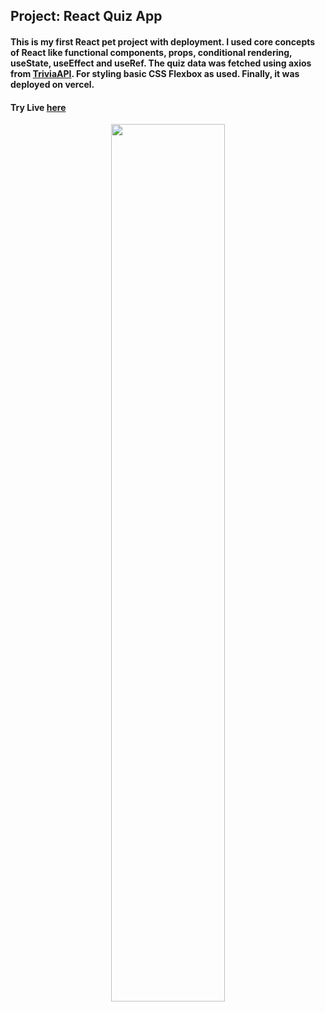 ## Project: React Quiz App

#### This is my first React pet project with deployment. I used core concepts of React like functional components, props, conditional rendering, useState, useEffect and useRef. The quiz data was fetched using axios from [TriviaAPI](https://the-trivia-api.com/). For styling basic CSS Flexbox as used. Finally, it was deployed on vercel.    
#### Try Live [here](https://react-quiz-app-weld.vercel.app/)
<p align="center" width="100%">
    <img width="60%" align="center" src="https://user-images.githubusercontent.com/60707922/204424122-9790d8b7-71fd-4bbb-be94-757f1ea87f7b.gif">
</p>


